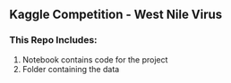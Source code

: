## Kaggle Competition - West Nile Virus

### This Repo Includes:
1. Notebook contains code for the project
2. Folder containing the data

